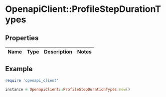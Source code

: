 # OpenapiClient::ProfileStepDurationTypes

## Properties

| Name | Type | Description | Notes |
| ---- | ---- | ----------- | ----- |

## Example

```ruby
require 'openapi_client'

instance = OpenapiClient::ProfileStepDurationTypes.new()
```

